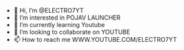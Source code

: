 - 👋 Hi, I’m @ELECTRO7YT
- 👀 I’m interested in POJAV LAUNCHER
- 🌱 I’m currently learning Youtube
- 💞️ I’m looking to collaborate on YOUTUBE
- 📫 How to reach me WWW.YOUTUBE.COM/ELECTRO7YT

<!---
ELECTRO7YT/ELECTRO7YT is a ✨ special ✨ repository because its `README.md` (this file) appears on your GitHub profile.
You can click the Preview link to take a look at your changes.
--->
